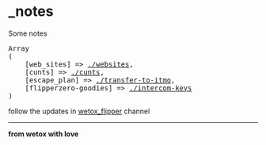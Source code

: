# _notes
Some notes

<pre>
Array
(
    [web_sites] => <a href="//sunnycapt.github.io/_notes/websites.html">./websites</a>,
    [cunts] => <a href="//sunnycapt.github.io/_notes/cunts.html">./cunts</a>,
    [escape_plan] => <a href="//sunnycapt.github.io/_notes/transfer-to-itmo.html">./transfer-to-itmo</a>,
    [flipperzero-goodies] => <a target="_blank" href="//wetox-team.github.io/flipperzero-goodies/intercom-keys/">./intercom-keys</a>
)
</pre>

follow the updates in [wetox_flipper](https://t.me/wetox_flipper) channel

---

__from wetox with love__
